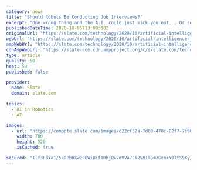 ```yaml
---
category: news
title: "Should Robots Be Conducting Job Interviews?"
excerpt: "One wrong thing and the A.I. could just kick you out. … Or something. I don’t know how they work,” said one applicant."
publishedDateTime: 2020-10-05T13:00:00Z
originalUrl: "https://slate.com/technology/2020/10/artificial-intelligence-job-interviews.html"
webUrl: "https://slate.com/technology/2020/10/artificial-intelligence-job-interviews.html"
ampWebUrl: "https://slate.com/technology/2020/10/artificial-intelligence-job-interviews.amp"
cdnAmpWebUrl: "https://slate-com.cdn.ampproject.org/c/s/slate.com/technology/2020/10/artificial-intelligence-job-interviews.amp"
type: article
quality: 59
heat: 59
published: false

provider:
  name: Slate
  domain: slate.com

topics:
  - AI in Robotics
  - AI

images:
  - url: "https://compote.slate.com/images/d22cf52a-7d88-470c-82f7-7c96c0d03815.jpeg?width=780&height=520&rect=1560x1040&offset=0x0"
    width: 780
    height: 520
    isCached: true

secured: "Ilf3FdYa1/5kDPbHXw2FGWiBif1RhjQv7mVVa7Ci2V8IlGmzGen+Y07tS9Xy/7hmOpUfGtxNbAWurwTw0XoSf2pjeUXzaseuEA2lXvHHGpgFA11kJXWELWk5EDO59i8n/giqSrm7dbJLZ1sdV+t4nTj8ID9EJ37uQC/Kt+e7gRO71LuVk1q08QqpUYpji+ulJnPdJtjWCqqbMqfleXO85lvDbzHRAbLsaeLWX4pqiBJ16PWIfGiVfbtkK+8Kaze3FgqbZzOYbTKSL+dafU+hzKawkm6AoEAm7H2SYa9bx69yjD5vt4btOou7Ztc0rhBxnMnyxRAB3TWNItExGEJiUqKzB9fYptTkcFihpLLgp+c=;eQ1dAS74IrGye4PQaLWIYA=="
---
```


